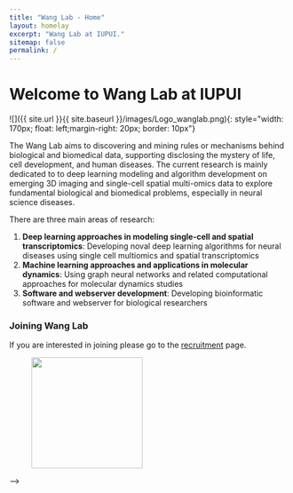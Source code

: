 ```yaml
---
title: "Wang Lab - Home"
layout: homelay
excerpt: "Wang Lab at IUPUI."
sitemap: false
permalink: /
---
```


# Welcome to Wang Lab at IUPUI


![]({{ site.url }}{{ site.baseurl }}/images/Logo_wanglab.png){: style="width: 170px; float: left;margin-right: 20px; border: 10px"}


The Wang Lab aims to discovering and mining rules or mechanisms behind biological and biomedical data, supporting disclosing the mystery of life, cell development, and human diseases. The current research is mainly dedicated to 
to deep learning modeling and algorithm development on emerging 3D imaging and single-cell spatial multi-omics data to explore fundamental biological and biomedical problems, especially in neural science diseases.


There are three main areas of research:

1. **Deep learning approaches in modeling single-cell and spatial transcriptomics**: Developing noval deep learning algorithms for neural diseases using single cell multiomics and spatial transcriptomics
2. **Machine learning approaches and applications in molecular dynamics**: Using graph neural networks and related computational approaches for molecular dynamics studies
3. **Software and webserver development**: Developing bioinformatic software and webserver for biological researchers

<!-- Word Cloud: wordclouds.com -->
<!-- Font: https://fontmeme.com/art-deco-fonts/ -->

<!-- ### Technologies and methods
The Wang Lab is a bioinformatic group that uses a wide range of machine learning technologies to explore biological and bimedical questions, mainly using single cell sequencing, spatial transcriptomics, deep learning. -->

<!-- ### Collaborators
We work with closely with numerous collaborators, including the [State Lab](https://www.mstatelab.com/) and [Bender Lab](https://benderlab.ucsf.edu/lab-members) at UCSF, the [Devlin Lab](https://www.psychiatry.pitt.edu/about-us/our-people/faculty/bernie-j-devlin-phd) at UPMC, the [Roeder Lab](http://www.stat.cmu.edu/~roeder/) at Carnegie Mellon, the [Sestan Lab](http://medicine.yale.edu/lab/sestan/index.aspx), and the [Talkowski lab](http://talkowski.mgh.harvard.edu/) at Harvard. -->

### Joining Wang Lab
If you are interested in joining please go to the [recruitment](recruitment) page.

<!-- ### Funding
We are grateful for funding from the [National Institute of Mental Health](https://www.nimh.nih.gov/) and the [The Simons Foundation Autism Research Initiative](https://www.sfari.org/), the [Autism Science Foundation](https://autismsciencefoundation.org/), and the [Brain & Behavior Research Foundation](https://www.bbrfoundation.org/).

<figure class="third">
<img src="{{ site.url }}{{ site.baseurl }}/images/logopic/Logo_NIMH.png" style="width: 200px">	<img src="{{ site.url }}{{ site.baseurl }}/images/logopic/Logo_SFARI.png" style="width: 200px">

<img src="{{ site.url }}{{ site.baseurl }}/images/logopic/Logo_ASF.jpeg" style="width: 200px"> <img src="{{ site.url }}{{ site.baseurl }}/images/logopic/Logo_BBRF.png" style="width: 200px">
</figure> -->

<figure class="third">
<img src="{{ site.url }}{{ site.baseurl }}/images/logopic/iupui_lockup_3_h.png" style="width: 200px">
</figure> -->





